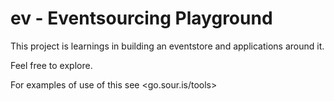 # ev - Eventsourcing Playground

This project is learnings in building an eventstore and applications around it.

Feel free to explore.

For examples of use of this see <go.sour.is/tools>